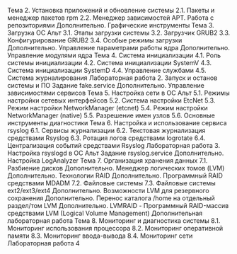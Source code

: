 Тема 2. Установка приложений и обновление системы
2.1. Пакеты и менеджер пакетов rpm
2.2. Менеджер зависимостей APT. Работа с репозиториями
Дополнительно. Графические инструменты
Тема 3. Загрузка ОС Альт
3.1. Этапы загрузки системы
3.2. Загрузчик GRUB2
3.3. Конфигурирование GRUB2
3.4. Особые режимы загрузки
Дополнительно. Управление параметрами работы ядра
Дополнительно. Управление модулями ядра
Тема 4. Система инициализации
4.1. Роль системы инициализации
4.2. Система инициализации SystemV
4.3. Система инициализации SystemD
4.4. Управление службами
4.5. Система журналирования
Лабораторная работа 2. Запуск и останов системы и ПО
Задание fake.service
Дополнительно. Управление зависимостями сервисов
Тема 5. Настройка сети в ОС Альт
5.1. Режимы настройки сетевых интерфейсов
5.2. Система настройки EtcNet
5.3. Режим настройки NetworkManager (etcnet)
5.4. Режим настройки NetworkManager (native)
5.5. Разрешение имен узлов
5.6. Основные инструменты диагностики
Тема 6. Настройка и использование сервиса rsyslog
6.1. Сервисы журнализации
6.2. Текстовая журнализация средствами Rsyslog
6.3. Ротация логов средствами logrotate
6.4. Централизация событий средствами Rsyslog
Лабораторная работа 3. Настройка rsyslogd в ОС Альт
Задание rsyslog.service
Дополнительно. Настройка LogAnalyzer
Тема 7. Организация хранения данных
7.1. Разбиение дисков
Дополнительно. Менеджер логических томов (LVM)
Дополнительно. Технологии RAID
Дополнительно. Программный RAID средствами MDADM
7.2. Файловые системы
7.3. Файловые системы ext2/ext3/ext4
Дополнительно. Возможности LVM для резервного сохранения
Дополнительно. Перенос каталога /home на отдельный раздел/том LVM
Дополнительно. LVMRAID - Программный RAID-массив средствами LVM (Logical Volume Management)
Дополнительная лабораторная работа
Тема 8. Мониторинг и диагностика системы
8.1. Мониторинг использования процессора
8.2. Мониторинг оперативной памяти
8.3. Мониторинг ввода-вывода
8.4. Мониторинг сети
Лабораторная работа 4
